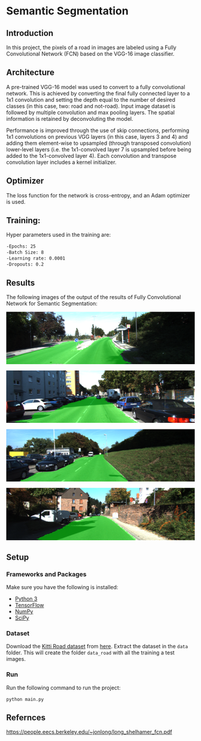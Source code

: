 # Semantic Segmentation
## Introduction
In this project, the pixels of a road in images are labeled using a Fully Convolutional Network (FCN) based on the VGG-16 image classifier. 

## Architecture

A pre-trained VGG-16 model was used to convert to a fully convolutional network. This is achieved by converting the final fully connected layer to a 1x1 convolution and setting the depth equal to the number of desired classes (in this case, two: road and not-road). Input image dataset is followed by multiple convolution and max pooling layers. The spatial information is retained by deconvoluting the model. 

Performance is improved through the use of skip connections, performing 1x1 convolutions on previous VGG layers (in this case, layers 3 and 4) and adding them element-wise to upsampled (through transposed convolution) lower-level layers (i.e. the 1x1-convolved layer 7 is upsampled before being added to the 1x1-convolved layer 4). Each convolution and transpose convolution layer includes a kernel initializer.

## Optimizer
The loss function for the network is cross-entropy, and an Adam optimizer is used.

## Training: 

Hyper parameters used in the training are:

    -Epochs: 25
    -Batch Size: 8
    -Learning rate: 0.0001
    -Dropouts: 0.2

## Results 

The following images of the output of the results of Fully Convolutional Network for Semantic Segmentation:

![](runs/um_000028.png)

![](runs/um_000063.png)

![](runs/um_000015.png)

![](runs/uu_000090.png)

## Setup
### Frameworks and Packages
Make sure you have the following is installed:
 - [Python 3](https://www.python.org/)
 - [TensorFlow](https://www.tensorflow.org/)
 - [NumPy](http://www.numpy.org/)
 - [SciPy](https://www.scipy.org/)

### Dataset
Download the [Kitti Road dataset](http://www.cvlibs.net/datasets/kitti/eval_road.php) from [here](http://www.cvlibs.net/download.php?file=data_road.zip).  Extract the dataset in the `data` folder.  This will create the folder `data_road` with all the training a test images.

### Run
Run the following command to run the project:
```
python main.py
```
## Refernces
https://people.eecs.berkeley.edu/~jonlong/long_shelhamer_fcn.pdf
